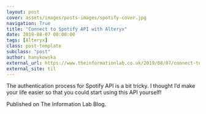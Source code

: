 ```yaml
---
layout: post
cover: assets/images/posts-images/spotify-cover.jpg
navigation: True
title: "Connect to Spotify API with Alteryx"
date: 2019-08-07 00:00:00
tags: [Alteryx]
class: post-template
subclass: "post"
author: hanykowska
external_url: https://www.theinformationlab.co.uk/2019/08/07/connect-to-spotify-api-with-alteryx/
external_site: til
---
```


The authentication process for Spotify API is a bit tricky. I thought I’d make your life easier so that you could start using this API yourself!

Published on The Information Lab Blog.

